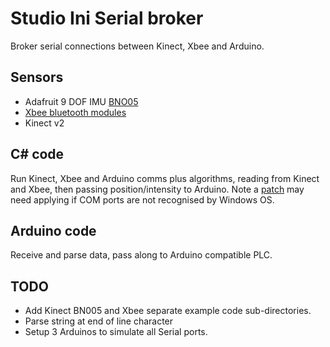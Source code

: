 # Studio Ini Serial broker

Broker serial connections between Kinect, Xbee and Arduino.

## Sensors

* Adafruit 9 DOF IMU [BNO05](5https://learn.adafruit.com/adafruit-bno055-absolute-orientation-sensor/overview)  
* [Xbee bluetooth modules](http://docs.digi.com/plugins/servlet/mobile#content/view/2625924)  
* Kinect v2

## C# code

Run Kinect, Xbee and Arduino comms plus algorithms, reading from Kinect and Xbee, then passing position/intensity to Arduino. Note a [patch](https://www.microsoft.com/en-us/download/details.aspx?id=45105) may need applying if COM ports are not recognised by Windows OS.

## Arduino code

Receive and parse data, pass along to Arduino compatible PLC.

## TODO

* Add Kinect BN005 and Xbee separate example code sub-directories.
* Parse string at end of line character
* Setup 3 Arduinos to simulate all Serial ports.

